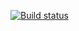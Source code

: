 [![Build status](https://ci.appveyor.com/api/projects/status/neukdigwur5w480f?svg=true)](https://ci.appveyor.com/project/Tatianared/1-2api)